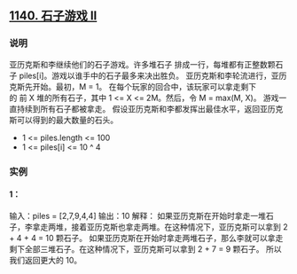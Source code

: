 ## [1140. 石子游戏 II](https://leetcode-cn.com/problems/stone-game-ii/)
### 说明
亚历克斯和李继续他们的石子游戏。许多堆石子 排成一行，每堆都有正整数颗石子 piles[i]。游戏以谁手中的石子最多来决出胜负。
亚历克斯和李轮流进行，亚历克斯先开始。最初，M = 1。
在每个玩家的回合中，该玩家可以拿走剩下的 前 X 堆的所有石子，其中 1 <= X <= 2M。然后，令 M = max(M, X)。
游戏一直持续到所有石子都被拿走。
假设亚历克斯和李都发挥出最佳水平，返回亚历克斯可以得到的最大数量的石头。

* 1 <= piles.length <= 100
* 1 <= piles[i] <= 10 ^ 4

### 实例
#### 1：
输入：piles = [2,7,9,4,4]
输出：10
解释：
如果亚历克斯在开始时拿走一堆石子，李拿走两堆，接着亚历克斯也拿走两堆。在这种情况下，亚历克斯可以拿到 2 + 4 + 4 = 10 颗石子。
如果亚历克斯在开始时拿走两堆石子，那么李就可以拿走剩下全部三堆石子。在这种情况下，亚历克斯可以拿到 2 + 7 = 9 颗石子。
所以我们返回更大的 10。